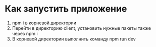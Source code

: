 # Как запустить приложение
1) npm i в корневой директории
2) Перейти в директорию client, установить нужные пакеты также через npm i 
3) В корневой директории выполнить команду npm run dev